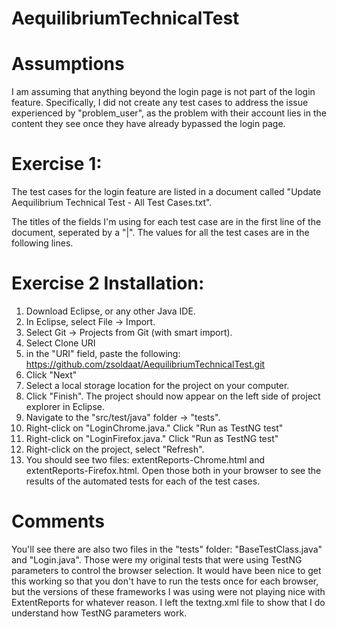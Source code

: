 # AequilibriumTechnicalTest

# Assumptions

I am assuming that anything beyond the login page is not part of the login feature. Specifically, I did not create any test cases to address the issue experienced by "problem_user", as the problem with their account lies in the content they see once they have already bypassed the login page.

# Exercise 1:

The test cases for the login feature are listed in a document called "Update Aequilibrium Technical Test - All Test Cases.txt".

The titles of the fields I'm using for each test case are in the first line of the document, seperated by a "|". The values for all the test cases are in the following lines. 

# Exercise 2 Installation:

1. Download Eclipse, or any other Java IDE. 
2. In Eclipse, select File -> Import. 
3. Select Git -> Projects from Git (with smart import). 
4. Select Clone URI
5. in the "URI" field, paste the following: https://github.com/zsoldaat/AequilibriumTechnicalTest.git
6. Click "Next"
7. Select a local storage location for the project on your computer. 
8. Click "Finish". The project should now appear on the left side of project explorer in Eclipse.
9. Navigate to the "src/test/java" folder -> "tests". 
10. Right-click on "LoginChrome.java." Click "Run as TestNG test"
11. Right-click on "LoginFirefox.java." Click "Run as TestNG test"
12. Right-click on the project, select "Refresh". 
13. You should see two files: extentReports-Chrome.html and extentReports-Firefox.html. Open those both in your browser to see the results of the automated tests for each of the test cases. 

# Comments

You'll see there are also two files in the "tests" folder: "BaseTestClass.java" and "Login.java". Those were my original tests that were using TestNG parameters to control the browser selection. It would have been nice to get this working so that you don't have to run the tests once for each browser, but the versions of these frameworks I was using were not playing nice with ExtentReports for whatever reason. I left the textng.xml file to show that I do understand how TestNG parameters work. 
